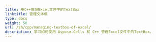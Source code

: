 ```yaml
---
title: 用C++管理Excel文件中的TextBox
linktitle: 管理文本框
type: docs
weight: 50
url: /zh/cpp/managing-textbox-of-excel/
description: 学习如何使用 Aspose.Cells 和 C++ 管理Excel文件中的TextBox。
---
```


